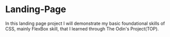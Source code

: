 # Landing-Page

In this landing page project I will demonstrate my basic foundational skills of CSS, mainly FlexBox skill, that I learned through The Odin's Project(TOP).